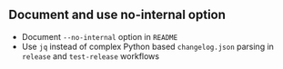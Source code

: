 ## Document and use no-internal option
<!--
type: feature
scope: internal
affected: all
-->

- Document `--no-internal` option in `README`
- Use `jq` instead of complex Python based `changelog.json` parsing in `release` and `test-release` workflows
